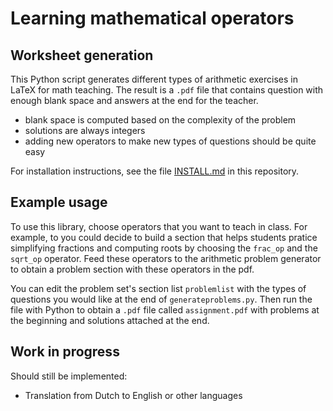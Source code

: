 # Learning mathematical operators

## Worksheet generation
This Python script generates different types of arithmetic exercises in LaTeX for math teaching. The result is a `.pdf` file that contains question with enough blank space and answers at the end for the teacher. 

- blank space is computed based on the complexity of the problem
- solutions are always integers
- adding new operators to make new types of questions should be quite easy

For installation instructions, see the file [INSTALL.md](INSTALL.md) in this repository.

## Example usage
To use this library, choose operators that you want to teach in class. For example, to you could decide to build a section that helps students pratice simplifying fractions and computing roots by choosing the `frac_op` and the `sqrt_op` operator. Feed these operators to the arithmetic problem generator to obtain a problem section with these operators in the pdf.

You can edit the problem set's section list `problemlist` with the types of questions you would like at the end of `generateproblems.py`. Then  run the file with Python to obtain a `.pdf` file called `assignment.pdf` with problems at the beginning and solutions attached at the end.

## Work in progress


Should still be implemented: 
- Translation from Dutch to English or other languages